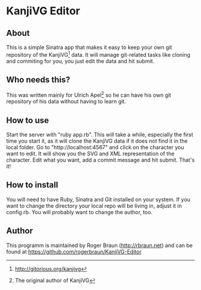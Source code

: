 # KanjiVG Editor

## About
This is a simple Sinatra app that makes it easy to keep your own git repository of the KanjiVG[^1] data. It will manage git-related tasks like cloning and commiting for you, you just edit the data and hit submit.

## Who needs this?
This was written mainly for Ulrich Apel[^2] so he can have his own git repository of his data without having to learn git.

## How to use
Start the server with "ruby app.rb". This will take a while, especially the first time you start it, as it will clone the KanjiVG data if it does not find it in the local folder. Go to "http://localhost:4567" and click on the character you want to edit. It will show you the SVG and XML representation of the character. Edit what you want, add a commit message and hit submit. That's it!

## How to install
You will need to have Ruby, Sinatra and Git installed on your system. If you want to change the directory your local repo will be living in, adjust it in config.rb. You will probably want to change the author, too.

## Author
This programm is maintained by Roger Braun (http://rbraun.net) and can be found at https://github.com/rogerbraun/KanjiVG-Editor

[^1]: http://gitorious.org/kanjivg
[^2]: The original author of KanjiVG
